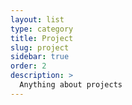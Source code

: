```yaml
---
layout: list
type: category
title: Project
slug: project
sidebar: true
order: 2
description: >
  Anything about projects
---
```

